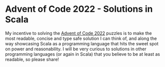 # Advent of Code 2022 - Solutions in Scala

My incentive to solving the [Advent of Code 2022](https://adventofcode.com/2022) puzzles is to make the most readable, concise and type safe solution I can think of, and along the way showcasing Scala as a programming language that hits the sweet spot on power and reasonability. I will be very curious to solutions in other programming languages (or again in Scala) that you believe to be at least as readable, so please share!
